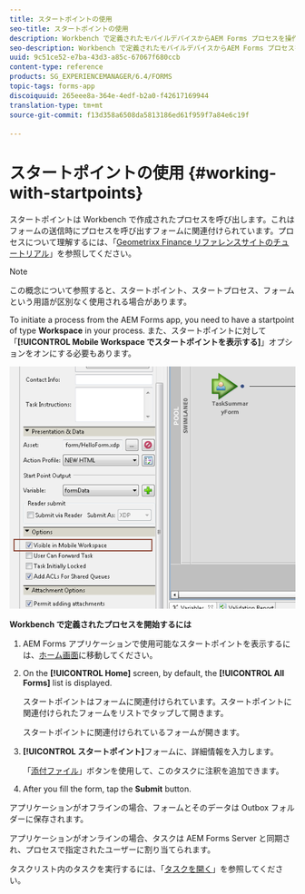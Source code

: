 ```yaml
---
title: スタートポイントの使用
seo-title: スタートポイントの使用
description: Workbench で定義されたモバイルデバイスからAEM Forms プロセスを操作する手順。
seo-description: Workbench で定義されたモバイルデバイスからAEM Forms プロセスを操作する手順。
uuid: 9c51ce52-e7ba-43d3-a85c-67067f680ccb
content-type: reference
products: SG_EXPERIENCEMANAGER/6.4/FORMS
topic-tags: forms-app
discoiquuid: 265eee8a-364e-4edf-b2a0-f42617169944
translation-type: tm+mt
source-git-commit: f13d358a6508da5813186ed61f959f7a84e6c19f

---
```



# スタートポイントの使用 {#working-with-startpoints}

スタートポイントは Workbench で作成されたプロセスを呼び出します。これはフォームの送信時にプロセスを呼び出すフォームに関連付けられています。プロセスについて理解するには、「[Geometrixx Finance リファレンスサイトのチュートリアル](/help/forms/using/finance-reference-site-walkthrough.md)」を参照してください。

>[!NOTE]
>
>この概念について参照すると、スタートポイント、スタートプロセス、フォームという用語が区別なく使用される場合があります。

To initiate a process from the AEM Forms app, you need to have a startpoint of type **Workspace** in your process. また、スタートポイントに対して「**[!UICONTROL Mobile Workspace でスタートポイントを表示する]**」オプションをオンにする必要もあります。

![mws_startpoint_select_option](assets/mws_startpoint_select_option.png)

**Workbench で定義されたプロセスを開始するには**

1. AEM Forms アプリケーションで使用可能なスタートポイントを表示するには、[ホーム画面](/help/forms/using/home-screen.md)に移動してください。
1. On the **[!UICONTROL Home]** screen, by default, the **[!UICONTROL All Forms]** list is displayed.

   スタートポイントはフォームに関連付けられています。スタートポイントに関連付けられたフォームをリストでタップして開きます。

   スタートポイントに関連付けられているフォームが開きます。

1. **[!UICONTROL スタートポイント]**&#x200B;フォームに、詳細情報を入力します。

   「[添付ファイル](/help/forms/using/add-attachments.md)」ボタンを使用して、このタスクに注釈を追加できます。

1. After you fill the form, tap the **Submit** button.

アプリケーションがオフラインの場合、フォームとそのデータは Outbox フォルダーに保存されます。

アプリケーションがオンラインの場合、タスクは AEM Forms Server と同期され、プロセスで指定されたユーザーに割り当てられます。

タスクリスト内のタスクを実行するには、「[タスクを開く](/help/forms/using/open-task.md)」を参照してください。
